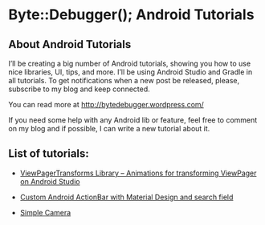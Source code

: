 # Byte::Debugger(); Android Tutorials

## About Android Tutorials

I’ll be creating a big number of Android tutorials, showing you how to use nice libraries, UI, tips, and more. I’ll be using Android Studio and Gradle in all tutorials. To get notifications when a new post be released, please, subscribe to my blog and keep connected.

You can read more at http://bytedebugger.wordpress.com/

If you need some help with any Android lib or feature, feel free to comment on my blog and if possible, I can write a new tutorial about it.

## List of tutorials:

* [ViewPagerTransforms Library – Animations for transforming ViewPager on Android Studio](https://bytedebugger.wordpress.com/2015/03/20/tutorial-viewpagertransforms-library-animations-for-transforming-viewpager-on-android-studio/)

* [Custom Android ActionBar with Material Design and search field](https://bytedebugger.wordpress.com/2015/03/30/tutorial-android-actionbar-with-material-design-and-search-field/)

* [Simple Camera](https://bytedebugger.wordpress.com/2015/04/02/tutorial-how-to-use-camera-with-android-and-android-studio/)

